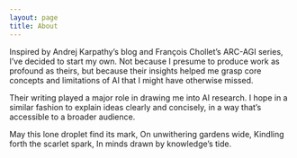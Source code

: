 ```yaml
---
layout: page
title: About
---
```


Inspired by Andrej Karpathy’s blog and François Chollet’s ARC-AGI series, I’ve decided to start my own. Not because I presume to produce work as profound as theirs, but because their insights helped me grasp core concepts and limitations of AI that I might have otherwise missed.

Their writing played a major role in drawing me into AI research. I hope in a similar fashion to explain ideas clearly and concisely, in a way that’s accessible to a broader audience.

May this lone droplet find its mark,
On unwithering gardens wide,
Kindling forth the scarlet spark,
In minds drawn by knowledge’s tide.
